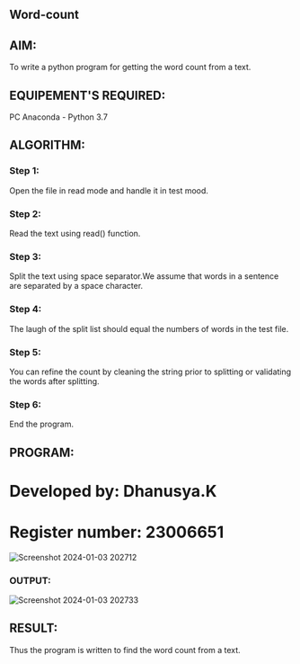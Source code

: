 ## Word-count
## AIM:
To write a python program for getting the word count from a text.
## EQUIPEMENT'S REQUIRED: 
PC Anaconda - Python 3.7
## ALGORITHM: 
### Step 1:
Open the file in read mode and handle it in test mood.
### Step 2: 
Read the text using read() function.
### Step 3: 
Split the text using space separator.We assume that words in a sentence are separated by a space character.
### Step 4:  
The laugh of the split list should equal the numbers of words in the test file.
### Step 5: 
You can refine the count by cleaning the string prior to splitting or validating the words after splitting.
### Step 6: 
End the program.
## PROGRAM:
# Developed by: Dhanusya.K
# Register number: 23006651

![Screenshot 2024-01-03 202712](https://github.com/Dhanu654/Word-count/assets/148514965/8f35c8bd-2acf-455c-b41c-6a169975edb0)

### OUTPUT:

![Screenshot 2024-01-03 202733](https://github.com/Dhanu654/Word-count/assets/148514965/a6f222e3-089e-484c-b643-e2e98eef1ecb)



## RESULT:
Thus the program is written to find the word count from a text.
